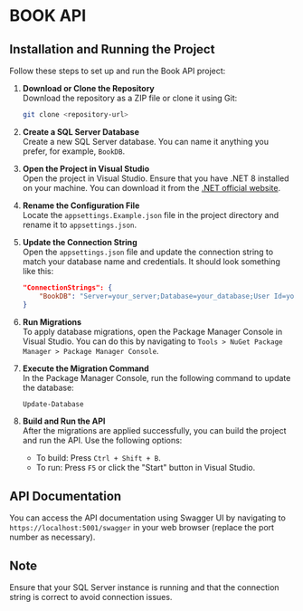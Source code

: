 # BOOK API

## Installation and Running the Project

Follow these steps to set up and run the Book API project:

1. **Download or Clone the Repository**  
   Download the repository as a ZIP file or clone it using Git:
   ```bash
   git clone <repository-url>
   ```

2. **Create a SQL Server Database**  
   Create a new SQL Server database. You can name it anything you prefer, for example, `BookDB`.

3. **Open the Project in Visual Studio**  
   Open the project in Visual Studio. Ensure that you have .NET 8 installed on your machine. You can download it from the [.NET official website](https://dotnet.microsoft.com/download).

4. **Rename the Configuration File**  
   Locate the `appsettings.Example.json` file in the project directory and rename it to `appsettings.json`.

5. **Update the Connection String**  
   Open the `appsettings.json` file and update the connection string to match your database name and credentials. It should look something like this:
   ```json
   "ConnectionStrings": {
       "BookDB": "Server=your_server;Database=your_database;User Id=your_username;Password=your_password;TrustServerCertificate=True;MultipleActiveResultSets=True"
   }
   ```

6. **Run Migrations**  
   To apply database migrations, open the Package Manager Console in Visual Studio. You can do this by navigating to `Tools > NuGet Package Manager > Package Manager Console`.

7. **Execute the Migration Command**  
   In the Package Manager Console, run the following command to update the database:
   ```bash
   Update-Database
   ```

8. **Build and Run the API**  
   After the migrations are applied successfully, you can build the project and run the API. Use the following options:
   - To build: Press `Ctrl + Shift + B`.
   - To run: Press `F5` or click the "Start" button in Visual Studio.

## API Documentation

You can access the API documentation using Swagger UI by navigating to `https://localhost:5001/swagger` in your web browser (replace the port number as necessary).

## Note

Ensure that your SQL Server instance is running and that the connection string is correct to avoid connection issues. 
